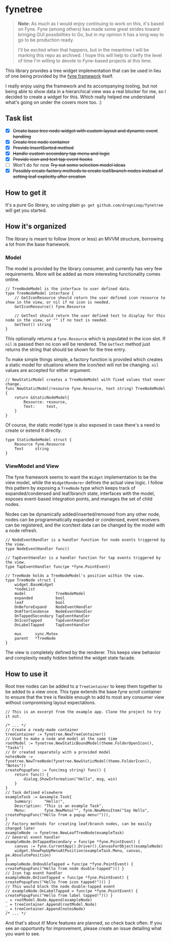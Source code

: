 # fynetree

> **Note:**
> As much as I would enjoy continuing to work on this, it's based on Fyne.
> Fyne (among others) has made some great strides toward bringing GUI possibilities to Go, but in my opinion it has a long way to go to be production ready.
> 
> I'll be excited when that happens, but in the meantime I will be marking this repo as archived.
> I hope this will help to clarify the level of time I'm willing to devote to Fyne-based projects at this time.

This library provides a tree widget implementation that can be used in lieu of one being provided
by the [fyne framework](https://fyne.io) itself.

I really enjoy using the framework and its accompanying tooling, but not being able to show
data in a hierarchical view was a real blocker for me, so I decided to create a widget for this.
Which really helped me understand what's going on under the covers more too. :)

## Task list
- [x] ~~Create base tree node widget with custom layout and dynamic event handling~~
- [x] ~~Create tree node container~~
- [x] ~~Provide InsertSorted method~~
- [x] ~~Handle custom secondary tap menu and logic~~
- [x] ~~Provide icon and text tap event hooks~~
- [ ] Won't do for now ~~Try out some selection model ideas~~
- [x] ~~Possibly create factory methods to create leaf/branch nodes instead of setting leaf
explicitly after creation~~

## How to get it
It's a pure Go library, so using plain `go get github.com/drognisep/fynetree` will get you started.

## How it's organized
The library is meant to follow (more or less) an MVVM structure, borrowing a lot from the base
framework.

### Model
The model is provided by the library consumer, and currently has very few requirements. More
will be added as more interesting functionality comes online.

```golang
// TreeNodeModel is the interface to user defined data.
type TreeNodeModel interface {
	// GetIconResource should return the user defined icon resource to show in the view, or nil if no icon is needed.
	GetIconResource() fyne.Resource

	// GetText should return the user defined text to display for this node in the view, or "" if no text is needed.
	GetText() string
}
```

This optionally returns a `fyne.Resource` which is populated in the icon slot. If `nil` is passed
then no icon will be rendered. The `GetText` method just returns the string that should be shown
for the tree entry.

To make simple things simple, a factory function is provided which creates a static model for
situations where the icon/text will not be changing. `nil` values are accepted for either
argument.

```golang
// NewStaticModel creates a TreeNodeModel with fixed values that never change.
func NewStaticModel(resource fyne.Resource, text string) TreeNodeModel {
	return &StaticNodeModel{
		Resource: resource,
		Text:     text,
	}
}
```

Of course, the static model type is also exposed in case there's a need to create or extend it
directly.

```golang
type StaticNodeModel struct {
	Resource fyne.Resource
	Text     string
}
```

### ViewModel and View
The fyne framework seems to want the `Widget` implementation to be the view model, while the
`WidgetRenderer` defines the actual view logic. I follow this pattern by exposing a `TreeNode`
type which keeps track of expanded/condensed and leaf/branch state, interfaces with the model,
exposes event-based integration points, and manages the set of child nodes.

Nodes can be dynamically added/inserted/removed from any other node, nodes can be
programmatically expanded or condensed, event receivers can be registered, and the icon/text
data can be changed by the model with a node refresh.

```golang
// NodeEventHandler is a handler function for node events triggered by the view.
type NodeEventHandler func()

// TapEventHandler is a handler function for tap events triggered by the view.
type TapEventHandler func(pe *fyne.PointEvent)

// TreeNode holds a TreeNodeModel's position within the view.
type TreeNode struct {
	widget.BaseWidget
	*nodeList
	model             TreeNodeModel
	expanded          bool
	leaf              bool
	OnBeforeExpand    NodeEventHandler
	OnAfterCondense   NodeEventHandler
	OnTappedSecondary TapEventHandler
	OnIconTapped      TapEventHandler
	OnLabelTapped     TapEventHandler

	mux      sync.Mutex
	parent   *TreeNode
}
```

The view is completely defined by the renderer. This keeps view behavior and complexity neatly
hidden behind the widget state facade.

## How to use it
Root tree nodes can be added to a `TreeContainer` to keep them together to be added to a view
once. This type extends the base fyne scroll container to ensure that the tree is flexible
enough to add to most any consumer view without compromising layout expectations.

```golang
// This is an excerpt from the example app. Clone the project to try it out.

/* ... */
// Create a ready-made container
treeContainer := fynetree.NewTreeContainer()
// Used to make a node and model at the same time
rootModel := fynetree.NewStaticBoundModel(theme.FolderOpenIcon(), "Tasks")
// Or created separately with a provided model
notesNode := fynetree.NewTreeNode(fynetree.NewStaticModel(theme.FolderIcon(), "Notes"))
createPopupFunc := func(msg string) func() {
    return func() {
        dialog.ShowInformation("Hello", msg, win)
    }
}
// Task defined elsewhere
exampleTask := &example.Task{
    Summary:     "Hello!",
    Description: "This is an example Task",
    Menu:        fyne.NewMenu("", fyne.NewMenuItem("Say Hello", createPopupFunc("Hello from a popup menu!"))),
}
// Factory methods for creating leaf/branch nodes, can be easily changed later
exampleNode := fynetree.NewLeafTreeNode(exampleTask)
// General event handler
exampleNode.OnTappedSecondary = func(pe *fyne.PointEvent) {
    canvas := fyne.CurrentApp().Driver().CanvasForObject(exampleNode)
    widget.ShowPopUpMenuAtPosition(exampleTask.Menu, canvas, pe.AbsolutePosition)
}
exampleNode.OnDoubleTapped = func(pe *fyne.PointEvent) { createPopupFunc("Hello from node double-tapped")() }
// Icon tap event handler
exampleNode.OnIconTapped = func(pe *fyne.PointEvent) { createPopupFunc("Hello from icon tapped!")() }
// This would block the node double-tapped event
// exampleNode.OnLabelTapped = func(pe *fyne.PointEvent) { createPopupFunc("Hello from label tapped!")() }
_ = rootModel.Node.Append(exampleNode)
_ = treeContainer.Append(rootModel.Node)
_ = treeContainer.Append(notesNode)
/* ... */
```

And that's about it! More features are planned, so check back often. If you see an opportunity
for improvement, please create an issue detailing what you want to see.
